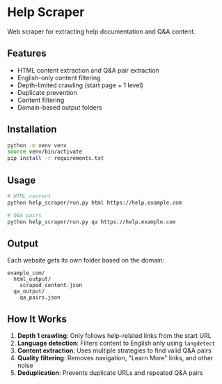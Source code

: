 # Help Scraper

Web scraper for extracting help documentation and Q&A content.

## Features

- HTML content extraction and Q&A pair extraction
- English-only content filtering  
- Depth-limited crawling (start page + 1 level)
- Duplicate prevention
- Content filtering
- Domain-based output folders

## Installation

```bash
python -m venv venv
source venv/bin/activate
pip install -r requirements.txt
```

## Usage

```bash
# HTML content
python help_scraper/run.py html https://help.example.com

# Q&A pairs
python help_scraper/run.py qa https://help.example.com
```

## Output

Each website gets its own folder based on the domain:

```
example_com/
  html_output/
    scraped_content.json
  qa_output/
    qa_pairs.json
```

## How It Works

1. **Depth 1 crawling**: Only follows help-related links from the start URL
2. **Language detection**: Filters content to English only using `langdetect`
3. **Content extraction**: Uses multiple strategies to find valid Q&A pairs
4. **Quality filtering**: Removes navigation, "Learn More" links, and other noise
5. **Deduplication**: Prevents duplicate URLs and repeated Q&A pairs
